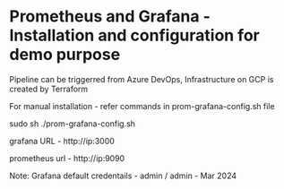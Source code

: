 # Prometheus and Grafana - Installation and configuration for demo purpose

Pipeline can be triggerred from Azure DevOps, Infrastructure on GCP is created by Terraform

For manual installation - refer commands in prom-grafana-config.sh file

  sudo sh ./prom-grafana-config.sh

grafana URL - http://ip:3000

prometheus url - http://ip:9090

Note: Grafana default credentails - admin / admin - Mar 2024
